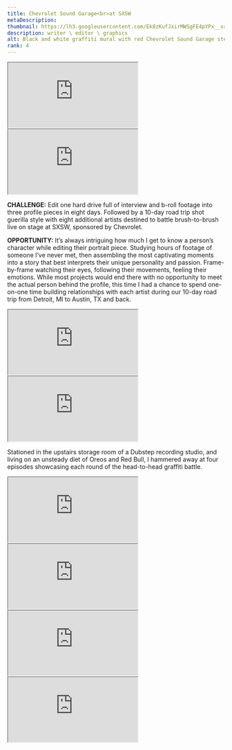```yaml
---
title: Chevrolet Sound Garage<br>at SXSW
metaDescription: 
thumbnail: https://lh3.googleusercontent.com/Ek8zKufJxirMWSgFE4pYPx__xr8oFrSpYgZDG_em3KIB11-EguIeovxFTB-2inTpcPIfrBpv0RU5vfHlXph6hs6ubITz28R1mKkxoLKMtDEBXZSKaQjGNTT2dfze1g96amgdcMszhQ=w2400
description: writer \ editor \ graphics
alt: Black and white graffiti mural with red Chevrolet Sound Garage stereo graphic in center
rank: 4
---
```


<div class="row">
  <div class="col-md-6">
    <iframe src="https://www.youtube.com/embed/S9I0K6MI89Q?start=31" class="youtube-iframe"></iframe>
  </div>
  <div class="col-md-6">
    <iframe src="https://www.youtube.com/embed/xdoJt7lIbEo" class="youtube-iframe"></iframe>
  </div>
</div>


<!-- <iframe src="https://www.youtube.com/embed/xdoJt7lIbEo" class="youtube-iframe"></iframe> -->

**CHALLENGE:** Edit one hard drive full of interview and b-roll footage into three profile pieces in eight days. Followed by a 10-day road trip shot guerilla style with eight additional artists destined to battle brush-to-brush live on stage at SXSW, sponsored by Chevrolet.

**OPPORTUNITY:** It’s always intriguing how much I get to know a person’s character while editing their portrait piece. Studying hours of footage of someone I’ve never met, then assembling the most captivating moments into a story that best interprets their unique personality and passion. Frame-by-frame watching their eyes, following their movements, feeling their emotions. 
  While most projects would end there with no opportunity to meet the actual person behind the profile, this time I had a chance to spend one-on-one time building relationships with each artist during our 10-day road trip from Detroit, MI to Austin, TX and back.

<div class="row">
  <div class="col-md-6">
    <iframe src="https://www.youtube.com/embed/8BH0F2eYicU" class="youtube-iframe"></iframe>
  </div>
  <div class="col-md-6">
    <iframe src="https://www.youtube.com/embed/R-8Kigs-7IU" class="youtube-iframe"></iframe>
  </div>
</div>


Stationed in the upstairs storage room of a Dubstep recording studio, and living on an unsteady diet of Oreos and Red Bull, I hammered away at four episodes showcasing each round of the head-to-head graffiti battle.


<div class="row">
  <div class="col-md-6">
    <iframe src="https://www.youtube.com/embed/9bbyXThz14A" class="youtube-iframe"></iframe>
  </div>
  <div class="col-md-6">
    <iframe src="https://www.youtube.com/embed/torlCOwSzAU" class="youtube-iframe"></iframe>
  </div>
  <div class="col-md-6">
    <iframe src="https://www.youtube.com/embed/eOrPAJyxgNI" class="youtube-iframe"></iframe>
  </div>
  <div class="col-md-6">
    <iframe src="https://www.youtube.com/embed/II17CTIWMVw" class="youtube-iframe"></iframe>
  </div>
</div>